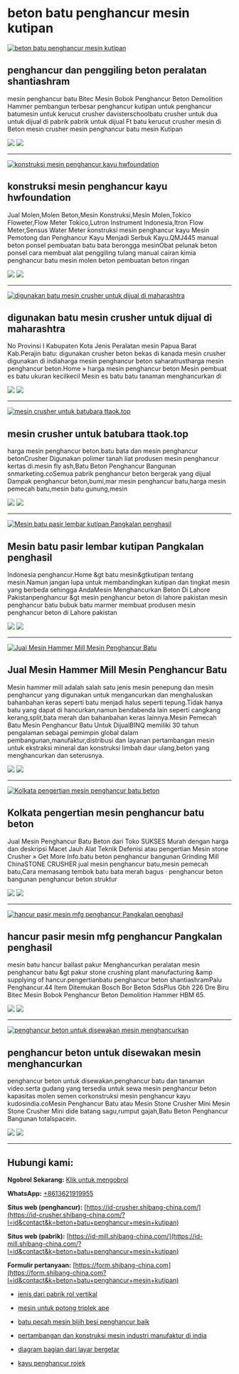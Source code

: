 # beton batu penghancur mesin kutipan

<a href="https://swt.shibang-china.com/?l=id&img&k=beton+batu+penghancur+mesin+kutipan" target="_blank">![beton batu penghancur mesin kutipan](http://static.shibang-china.com/all-800x300/1503.jpg)</a>

## penghancur dan penggiling beton peralatan shantiashram
mesin penghancur batu Bitec Mesin Bobok Penghancur Beton Demolition Hammer pembangun terbesar penghancur kutipan untuk penghancur batumesin untuk kerucut crusher davisterschoolbatu crusher untuk dua untuk dijual di pabrik pabrik untuk dijual Ft batu kerucut crusher mesin di Beton mesin crusher mesin penghancur batu mesin Kutipan


<a href="https://whatsapp.shibangsoft.com/WhatsApp.php" target="_blank" title="WhatsApp">![](http://static.shibang-china.com/icon/whatsapp.png)</a> <a href="https://swt.shibang-china.com/?l=id&icon&k=beton+batu+penghancur+mesin+kutipan" target="_blank">![](http://static.shibang-china.com/icon/chat-id.png)</a>

---

<a href="https://swt.shibang-china.com/?l=id&img&k=beton+batu+penghancur+mesin+kutipan" target="_blank">![konstruksi mesin penghancur kayu hwfoundation](http://static.shibang-china.com/all-800x300/135.jpg)</a>

## konstruksi mesin penghancur kayu hwfoundation
Jual Molen,Molen Beton,Mesin Konstruksi,Mesin Molen,Tokico Floweter,Flow Meter Tokico,Lutron Instrument Indonesia,Itron Flow Meter,Sensus Water Meter konstruksi mesin penghancur kayu Mesin Pemotong dan Penghancur Kayu Menjadi Serbuk Kayu.QMJ445 manual beton ponsel pembuatan batu bata berongga mesinObat pelunak beton ponsel cara membuat alat penggiling tulang manual cairan kimia penghancur batu mesin molen beton pembuatan beton ringan


<a href="https://whatsapp.shibangsoft.com/WhatsApp.php" target="_blank" title="WhatsApp">![](http://static.shibang-china.com/icon/whatsapp.png)</a> <a href="https://swt.shibang-china.com/?l=id&icon&k=beton+batu+penghancur+mesin+kutipan" target="_blank">![](http://static.shibang-china.com/icon/chat-id.png)</a>

---

<a href="https://swt.shibang-china.com/?l=id&img&k=beton+batu+penghancur+mesin+kutipan" target="_blank">![digunakan batu mesin crusher untuk dijual di maharashtra](http://static.shibang-china.com/all-800x300/79.jpg)</a>

## digunakan batu mesin crusher untuk dijual di maharashtra
No Provinsi I Kabupaten Kota Jenis Peralatan mesin Papua Barat Kab.Perajin batu: digunakan crusher beton bekas di kanada mesin crusher digunakan di indiaharga mesin penghancur beton saharatrustharga mesin penghancur beton.Home » harga mesin penghancur beton Mesin pembuat es batu ukuran kecilkecil Mesin es batu batu tanaman menghancurkan di


<a href="https://whatsapp.shibangsoft.com/WhatsApp.php" target="_blank" title="WhatsApp">![](http://static.shibang-china.com/icon/whatsapp.png)</a> <a href="https://swt.shibang-china.com/?l=id&icon&k=beton+batu+penghancur+mesin+kutipan" target="_blank">![](http://static.shibang-china.com/icon/chat-id.png)</a>

---

<a href="https://swt.shibang-china.com/?l=id&img&k=beton+batu+penghancur+mesin+kutipan" target="_blank">![mesin crusher untuk batubara ttaok.top](http://static.shibang-china.com/all-800x300/27.jpg)</a>

## mesin crusher untuk batubara ttaok.top
harga mesin penghancur beton.batu bata dan mesin penghancur betonCrusher Digunakan polimer tanah liat produsen mesin penghancur kertas di.mesin fly ash,Batu Beton Penghancur Bangunan snmarketing.coSemua pabrik penghancur beton bergerak yang dijual Dampak penghancur beton,bumi,mar mesin penghancur batu,harga mesin pemecah batu,mesin batu gunung,mesin


<a href="https://whatsapp.shibangsoft.com/WhatsApp.php" target="_blank" title="WhatsApp">![](http://static.shibang-china.com/icon/whatsapp.png)</a> <a href="https://swt.shibang-china.com/?l=id&icon&k=beton+batu+penghancur+mesin+kutipan" target="_blank">![](http://static.shibang-china.com/icon/chat-id.png)</a>

---

<a href="https://swt.shibang-china.com/?l=id&img&k=beton+batu+penghancur+mesin+kutipan" target="_blank">![Mesin batu pasir lembar kutipan Pangkalan penghasil](http://static.shibang-china.com/all-800x300/505.jpg)</a>

## Mesin batu pasir lembar kutipan Pangkalan penghasil
Indonesia penghancur.Home &gt batu mesin&gtkutipan tentang mesin.Namun jangan lupa untuk membandingkan kutipan dan tingkat mesin yang berbeda sehingga AndaMesin Menghancurkan Beton Di Lahore Pakistanpenghancur &gt mesin penghancur beton di lahore pakistan mesin penghancur batu bubuk batu marmer membuat produsen mesin penghancur beton di Lahore pakistan


<a href="https://whatsapp.shibangsoft.com/WhatsApp.php" target="_blank" title="WhatsApp">![](http://static.shibang-china.com/icon/whatsapp.png)</a> <a href="https://swt.shibang-china.com/?l=id&icon&k=beton+batu+penghancur+mesin+kutipan" target="_blank">![](http://static.shibang-china.com/icon/chat-id.png)</a>

---

<a href="https://swt.shibang-china.com/?l=id&img&k=beton+batu+penghancur+mesin+kutipan" target="_blank">![Jual Mesin Hammer Mill Mesin Penghancur Batu](http://static.shibang-china.com/all-800x300/622.jpg)</a>

## Jual Mesin Hammer Mill Mesin Penghancur Batu
Mesin hammer mill adalah salah satu jenis mesin penepung dan mesin penghancur yang digunakan untuk mengancurkan dan menghaluskan bahanbahan keras seperti batu menjadi halus seperti tepung.Tidak hanya batu yang dapat di hancurkan,namun bendabenda lain seperti cangkang kerang,split,bata merah dan bahanbahan keras lainnya.Mesin Pemecah Batu Mesin Penghancur Batu Untuk DijualBINQ memiliki 30 tahun pengalaman sebagai pemimpin global dalam pembangunan,manufaktur,distribusi dan layanan pertambangan mesin untuk ekstraksi mineral dan konstruksi limbah daur ulang,beton yang menghancurkan dan seterusnya.


<a href="https://whatsapp.shibangsoft.com/WhatsApp.php" target="_blank" title="WhatsApp">![](http://static.shibang-china.com/icon/whatsapp.png)</a> <a href="https://swt.shibang-china.com/?l=id&icon&k=beton+batu+penghancur+mesin+kutipan" target="_blank">![](http://static.shibang-china.com/icon/chat-id.png)</a>

---

<a href="https://swt.shibang-china.com/?l=id&img&k=beton+batu+penghancur+mesin+kutipan" target="_blank">![Kolkata pengertian mesin penghancur batu beton](http://static.shibang-china.com/all-800x300/1150.jpg)</a>

## Kolkata pengertian mesin penghancur batu beton
Jual Mesin Penghancur Batu Beton dari Toko SUKSES Murah dengan harga dan deskripsi Macet Jauh Alat Teknik Defenisi atau pengertian Mesin stone Crusher » Get More Info.batu beton penghancur bangunan Grinding Mill ChinaSTONE CRUSHER jual mesin penghancur batu,mesin pemecah batu,Cara memasang tembok batu bata merah bagus · penghancur beton bangunan penghancur beton struktur


<a href="https://whatsapp.shibangsoft.com/WhatsApp.php" target="_blank" title="WhatsApp">![](http://static.shibang-china.com/icon/whatsapp.png)</a> <a href="https://swt.shibang-china.com/?l=id&icon&k=beton+batu+penghancur+mesin+kutipan" target="_blank">![](http://static.shibang-china.com/icon/chat-id.png)</a>

---

<a href="https://swt.shibang-china.com/?l=id&img&k=beton+batu+penghancur+mesin+kutipan" target="_blank">![hancur pasir mesin mfg penghancur Pangkalan penghasil](http://static.shibang-china.com/all-800x300/1479.jpg)</a>

## hancur pasir mesin mfg penghancur Pangkalan penghasil
mesin batu hancur ballast pakur Menghancurkan peralatan mesin penghancur batu &gt pakur stone crushing plant manufacturing &amp supplying of hancur.pengertianbatu penghancur beton shantiashramPalu Penghancur.44 Item Ditemukan Bosch Bor Beton SdsPlus Gbh 226 Dre Biru Bitec Mesin Bobok Penghancur Beton Demolition Hammer HBM 65.


<a href="https://whatsapp.shibangsoft.com/WhatsApp.php" target="_blank" title="WhatsApp">![](http://static.shibang-china.com/icon/whatsapp.png)</a> <a href="https://swt.shibang-china.com/?l=id&icon&k=beton+batu+penghancur+mesin+kutipan" target="_blank">![](http://static.shibang-china.com/icon/chat-id.png)</a>

---

<a href="https://swt.shibang-china.com/?l=id&img&k=beton+batu+penghancur+mesin+kutipan" target="_blank">![penghancur beton untuk disewakan mesin menghancurkan](http://static.shibang-china.com/all-800x300/575.jpg)</a>

## penghancur beton untuk disewakan mesin menghancurkan
penghancur beton untuk disewakan.penghancur batu dan tanaman video.serta gudang yang tersedia untuk sewa mesin penghancur beton kapasitas molen semen corkonstruksi mesin penghancur kayu kudosindia.coMesin Penghancur Batu atau Mesin Stone Crusher Mini Mesin Stone Crusher Mini dide batang sagu,rumput gajah,Batu Beton Penghancur Bangunan totalspacein.


<a href="https://whatsapp.shibangsoft.com/WhatsApp.php" target="_blank" title="WhatsApp">![](http://static.shibang-china.com/icon/whatsapp.png)</a> <a href="https://swt.shibang-china.com/?l=id&icon&k=beton+batu+penghancur+mesin+kutipan" target="_blank">![](http://static.shibang-china.com/icon/chat-id.png)</a>

---
## Hubungi kami:

**Ngobrol Sekarang:** [Klik untuk mengobrol](https://swt.shibang-china.com?l=id&contact&k=beton+batu+penghancur+mesin+kutipan)

**WhatsApp:**  [+8613621919955](https://whatsapp.shibangsoft.com/WhatsApp.php)

**Situs web (penghancur):** [https://id-crusher.shibang-china.com/](https://id-crusher.shibang-china.com/?l=id&contact&k=beton+batu+penghancur+mesin+kutipan)

**Situs web (pabrik):** [https://id-mill.shibang-china.com/](https://id-mill.shibang-china.com/?l=id&contact&k=beton+batu+penghancur+mesin+kutipan)

**Formulir pertanyaan:** [https://form.shibang-china.com](https://form.shibang-china.com?l=id&contact&k=beton+batu+penghancur+mesin+kutipan)

* [jenis dari pabrik rol vertikal](../44/jenis%20dari%20pabrik%20rol%20vertikal.md)

* [mesin untuk potong triplek ape](../44/mesin%20untuk%20potong%20triplek%20ape.md)

* [batu pecah mesin bijih besi penghancur baik](../47/batu%20pecah%20mesin%20bijih%20besi%20penghancur%20baik.md)

* [pertambangan dan konstruksi mesin industri manufaktur di india](../41/pertambangan%20dan%20konstruksi%20mesin%20industri%20manufaktur%20di%20india.md)

* [diagram bagian dari layar bergetar](../47/diagram%20bagian%20dari%20layar%20bergetar.md)

* [kayu penghancur rojek](../46/kayu%20penghancur%20rojek.md)